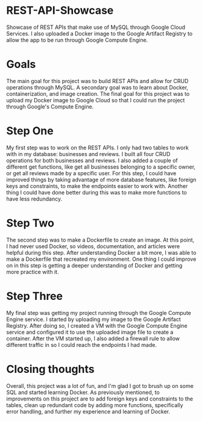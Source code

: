 # REST-API-Showcase
Showcase of REST APIs that make use of MySQL through Google Cloud Services. I also uploaded a Docker image to the Google Artifact Registry to allow the app to be run through Google Compute Engine.


# Goals
The main goal for this project was to build REST APIs and allow for CRUD operations through MySQL. A secondary goal was to learn about Docker, containerization, and image creation. The final goal for this project was to upload my Docker image to Google Cloud so that I could run the project through Google's Compute Engine.


# Step One
My first step was to work on the REST APIs. I only had two tables to work with in my database: businesses and reviews. I built all four CRUD operations for both businesses and reviews. I also added a couple of different get functions, like get all businesses belonging to a specific owner, or get all reviews made by a specific user. For this step, I could have improved things by taking advantage of more database features, like foreign keys and constraints, to make the endpoints easier to work with. Another thing I could have done better during this was to make more functions to have less redundancy.


# Step Two
The second step was to make a Dockerfile to create an image. At this point, I had never used Docker, so videos, documentation, and articles were helpful during this step. After understanding Docker a bit more, I was able to make a Dockerfile that recreated my environment. One thing I could improve on in this step is getting a deeper understanding of Docker and getting more practice with it.


# Step Three
My final step was getting my project running through the Google Compute Engine service. I started by uploading my image to the Google Artifact Registry. After doing so, I created a VM with the Google Compute Engine service and configured it to use the uploaded image file to create a container. After the VM started up, I also added a firewall rule to allow different traffic in so I could reach the endpoints I had made. 


# Closing thoughts
Overall, this project was a lot of fun, and I'm glad I got to brush up on some SQL and started learning Docker. As previously mentioned, to improvements on this project are to add foreign keys and constraints to the tables, clean up redundant code by adding more functions, specifically error handling, and further my experience and learning of Docker.
